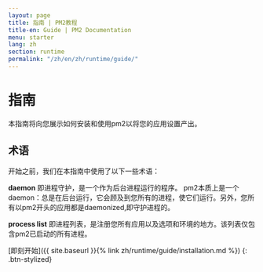 ```yaml
---
layout: page
title: 指南 | PM2教程
title-en: Guide | PM2 Documentation
menu: starter
lang: zh
section: runtime
permalink: "/zh/en/zh/runtime/guide/"
---
```


# 指南

本指南将向您展示如何安装和使用pm2以将您的应用设置产出。

## 术语
 
开始之前，我们在本指南中使用了以下一些术语：


**daemon** 即进程守护，是一个作为后台进程运行的程序。 pm2本质上是一个daemon：总是在后台运行，它会顾及到您所有的进程，使它们运行。另外，您所有以pm2开头的应用都是daemonized,即守护进程的。

**process list** 即进程列表，是注册您所有应用以及选项和环境的地方。该列表仅包含pm2已启动的所有进程。

[即刻开始]({{ site.baseurl }}{% link zh/runtime/guide/installation.md %})
{: .btn-stylized}
